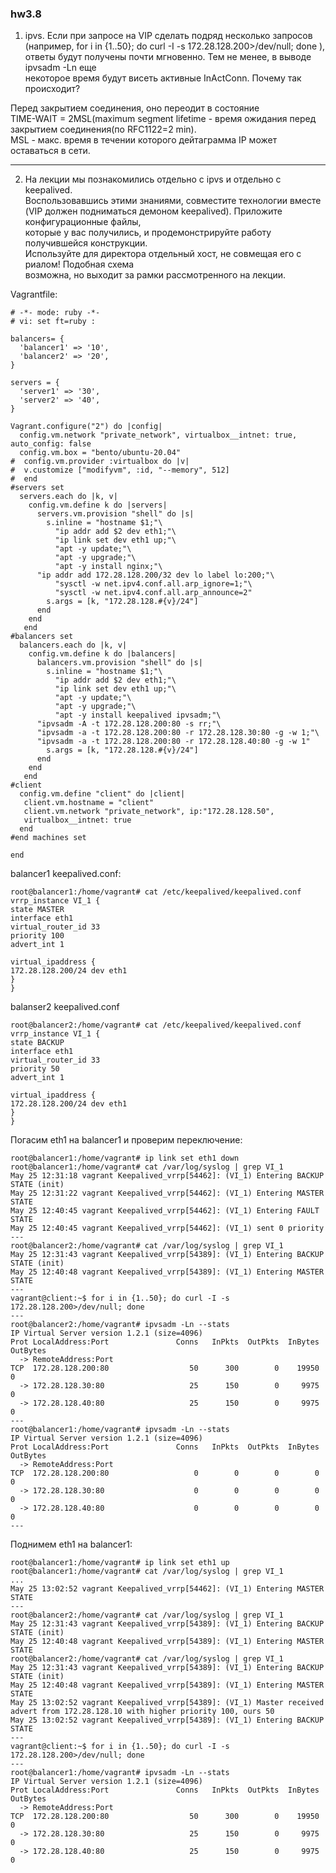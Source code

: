 ### hw3.8
1. ipvs. Если при запросе на VIP сделать подряд несколько запросов  
(например, for i in {1..50}; do curl -I -s 172.28.128.200>/dev/null; done ),  
ответы будут получены почти мгновенно. Тем не менее, в выводе ipvsadm -Ln еще  
некоторое время будут висеть активные InActConn. Почему так происходит?  

Перед закрытием соединения, оно переодит в состояние  
TIME-WAIT = 2MSL(maximum segment lifetime - время ожидания перед закрытием соединения(по RFC1122=2 min).  
MSL - макс. время в течении которого дейтаграмма IP может оставаться в сети. 

---

2. На лекции мы познакомились отдельно с ipvs и отдельно с keepalived.  
Воспользовавшись этими знаниями, совместите технологии вместе  
(VIP должен подниматься демоном keepalived). Приложите конфигурационные файлы,  
которые у вас получились, и продемонстрируйте работу получившейся конструкции.  
Используйте для директора отдельный хост, не совмещая его с риалом! Подобная схема  
возможна, но выходит за рамки рассмотренного на лекции.  

Vagrantfile:
```
# -*- mode: ruby -*-
# vi: set ft=ruby :

balancers= {
  'balancer1' => '10',
  'balancer2' => '20',
}

servers = {
  'server1' => '30',
  'server2' => '40',
}

Vagrant.configure("2") do |config|
  config.vm.network "private_network", virtualbox__intnet: true, auto_config: false
  config.vm.box = "bento/ubuntu-20.04"
#  config.vm.provider :virtualbox do |v|
#  v.customize ["modifyvm", :id, "--memory", 512]
#  end
#servers set
  servers.each do |k, v|
    config.vm.define k do |servers|
      servers.vm.provision "shell" do |s|
        s.inline = "hostname $1;"\
          "ip addr add $2 dev eth1;"\
          "ip link set dev eth1 up;"\
          "apt -y update;"\
          "apt -y upgrade;"\
          "apt -y install nginx;"\
	  "ip addr add 172.28.128.200/32 dev lo label lo:200;"\
          "sysctl -w net.ipv4.conf.all.arp_ignore=1;"\
          "sysctl -w net.ipv4.conf.all.arp_announce=2"
        s.args = [k, "172.28.128.#{v}/24"]
      end
    end
   end
#balancers set
  balancers.each do |k, v|
    config.vm.define k do |balancers|
      balancers.vm.provision "shell" do |s|
        s.inline = "hostname $1;"\
          "ip addr add $2 dev eth1;"\
          "ip link set dev eth1 up;"\
          "apt -y update;"\
          "apt -y upgrade;"\
          "apt -y install keepalived ipvsadm;"\
	  "ipvsadm -A -t 172.28.128.200:80 -s rr;"\
	  "ipvsadm -a -t 172.28.128.200:80 -r 172.28.128.30:80 -g -w 1;"\
	  "ipvsadm -a -t 172.28.128.200:80 -r 172.28.128.40:80 -g -w 1"
        s.args = [k, "172.28.128.#{v}/24"]
      end
    end
   end
#client
  config.vm.define "client" do |client|
   client.vm.hostname = "client"
   client.vm.network "private_network", ip:"172.28.128.50",
   virtualbox__intnet: true
  end
#end machines set

end
```
balancer1 keepalived.conf:
```
root@balancer1:/home/vagrant# cat /etc/keepalived/keepalived.conf 
vrrp_instance VI_1 {
state MASTER      
interface eth1    
virtual_router_id 33
priority 100
advert_int 1

virtual_ipaddress {       
172.28.128.200/24 dev eth1
}    
}
```
balanser2 keepalived.conf
```
root@balancer2:/home/vagrant# cat /etc/keepalived/keepalived.conf 
vrrp_instance VI_1 {
state BACKUP
interface eth1    
virtual_router_id 33
priority 50
advert_int 1

virtual_ipaddress {       
172.28.128.200/24 dev eth1
}    
}
```
Погасим eth1 на balancer1 и проверим переключение: 
```
root@balancer1:/home/vagrant# ip link set eth1 down
root@balancer1:/home/vagrant# cat /var/log/syslog | grep VI_1
May 25 12:31:18 vagrant Keepalived_vrrp[54462]: (VI_1) Entering BACKUP STATE (init)
May 25 12:31:22 vagrant Keepalived_vrrp[54462]: (VI_1) Entering MASTER STATE
May 25 12:40:45 vagrant Keepalived_vrrp[54462]: (VI_1) Entering FAULT STATE
May 25 12:40:45 vagrant Keepalived_vrrp[54462]: (VI_1) sent 0 priority
---
root@balancer2:/home/vagrant# cat /var/log/syslog | grep VI_1
May 25 12:31:43 vagrant Keepalived_vrrp[54389]: (VI_1) Entering BACKUP STATE (init)
May 25 12:40:48 vagrant Keepalived_vrrp[54389]: (VI_1) Entering MASTER STATE
---
vagrant@client:~$ for i in {1..50}; do curl -I -s 172.28.128.200>/dev/null; done
---
root@balancer2:/home/vagrant# ipvsadm -Ln --stats
IP Virtual Server version 1.2.1 (size=4096)
Prot LocalAddress:Port               Conns   InPkts  OutPkts  InBytes OutBytes
  -> RemoteAddress:Port
TCP  172.28.128.200:80                  50      300        0    19950        0
  -> 172.28.128.30:80                   25      150        0     9975        0
  -> 172.28.128.40:80                   25      150        0     9975        0
---
root@balancer1:/home/vagrant# ipvsadm -Ln --stats
IP Virtual Server version 1.2.1 (size=4096)
Prot LocalAddress:Port               Conns   InPkts  OutPkts  InBytes OutBytes
  -> RemoteAddress:Port
TCP  172.28.128.200:80                   0        0        0        0        0
  -> 172.28.128.30:80                    0        0        0        0        0
  -> 172.28.128.40:80                    0        0        0        0        0
---
```
Поднимем eth1 на balancer1:
```
root@balancer1:/home/vagrant# ip link set eth1 up
root@balancer1:/home/vagrant# cat /var/log/syslog | grep VI_1
...
May 25 13:02:52 vagrant Keepalived_vrrp[54462]: (VI_1) Entering MASTER STATE
---
root@balancer2:/home/vagrant# cat /var/log/syslog | grep VI_1
May 25 12:31:43 vagrant Keepalived_vrrp[54389]: (VI_1) Entering BACKUP STATE (init)
May 25 12:40:48 vagrant Keepalived_vrrp[54389]: (VI_1) Entering MASTER STATE
root@balancer2:/home/vagrant# cat /var/log/syslog | grep VI_1
May 25 12:31:43 vagrant Keepalived_vrrp[54389]: (VI_1) Entering BACKUP STATE (init)
May 25 12:40:48 vagrant Keepalived_vrrp[54389]: (VI_1) Entering MASTER STATE
May 25 13:02:52 vagrant Keepalived_vrrp[54389]: (VI_1) Master received advert from 172.28.128.10 with higher priority 100, ours 50
May 25 13:02:52 vagrant Keepalived_vrrp[54389]: (VI_1) Entering BACKUP STATE
---
vagrant@client:~$ for i in {1..50}; do curl -I -s 172.28.128.200>/dev/null; done
---
root@balancer1:/home/vagrant# ipvsadm -Ln --stats
IP Virtual Server version 1.2.1 (size=4096)
Prot LocalAddress:Port               Conns   InPkts  OutPkts  InBytes OutBytes
  -> RemoteAddress:Port
TCP  172.28.128.200:80                  50      300        0    19950        0
  -> 172.28.128.30:80                   25      150        0     9975        0
  -> 172.28.128.40:80                   25      150        0     9975        0
```
